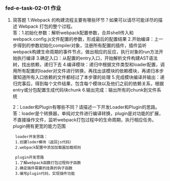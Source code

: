 ### fed-e-task-02-01 作业
1. 简答题
    1.Webpack 的构建流程主要有哪些环节？如果可以请尽可能详尽的描述 Webpack 打包的整个过程。  
        答：1.初始化参数：解析webpack配置参数，合并shell传入和webpack.config.js文件配置的参数，形成最后的配置结果
        2.开始编译：上一步得到的参数初始化compiler对象，注册所有配置的插件，插件监听webpack构建生命周期的事件节点，做出相应的反应，执行对象的run方法开始执行编译
        3.确定入口：从配置的entry入口，开始解析文件构建AST语法树，找出依赖，递归下去
        4.编译模块：递归中根据文件类型和loader配置，调用所有配置的loader对文件进行转换，再找出该模块的依赖模块，再递归本步骤知道所有入口依赖的文件都经过了本步骤的处理
        5.完成模块编译并输出：递归完事后，得到每个文件结果，包含每个模块以及他们之前的依赖关系，根据entry或分包配置生成代码块chunk
        6.输出完成：输出所有的chunk到文件系统

    2：Loader和Plugin有哪些不同？请描述一下开发Loader和Plugin的思路。   
        答：loader是个转换器，单纯对文件进行编译转换，plugin是对功能的扩展，不直接操作文件，监听webpack打包过程中的生命周期，执行相应任务。plugin拥有更宽的能力范围

        loader开发思路：
        1.创建loder模块（返回js代码）
        2.webpack配置中添加加载器加载规则

        plugin开发思路
        1.了解webpack函数打包过程钩子函数
        2.确定插件需要的挂靠的钩子函数
        3.编写plugin代码，实现插件功能


